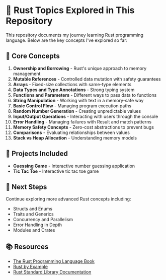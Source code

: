 # 🦀 Rust Topics Explored in This Repository

This repository documents my journey learning Rust programming language. Below are the key concepts I've explored so far:

## 🧠 Core Concepts

1. **Ownership and Borrowing** - Rust's unique approach to memory management
2. **Mutable References** - Controlled data mutation with safety guarantees
3. **Arrays** - Fixed-size collections with same-type elements
4. **Data Types and Type Annotations** - Strong typing system
5. **Functions and Parameters** - Different ways to pass data to functions
6. **String Manipulation** - Working with text in a memory-safe way
7. **Basic Control Flow** - Managing program execution paths
8. **Random Number Generation** - Creating unpredictable values
9. **Input/Output Operations** - Interacting with users through the console
10. **Error Handling** - Managing failures with Result and match patterns
11. **Memory Safety Concepts** - Zero-cost abstractions to prevent bugs
12. **Comparisons** - Evaluating relationships between values
13. **Stack vs Heap Allocation** - Understanding memory models

## 📘 Projects Included

- **Guessing Game** - Interactive number guessing application
- **Tic Tac Toe** - Interactive tic tac toe game

## 🚀 Next Steps

Continue exploring more advanced Rust concepts including:

- Structs and Enums
- Traits and Generics
- Concurrency and Parallelism
- Error Handling in Depth
- Modules and Crates

## 📚 Resources

- [The Rust Programming Language Book](https://doc.rust-lang.org/book/)
- [Rust by Example](https://doc.rust-lang.org/rust-by-example/)
- [Rust Standard Library Documentation](https://doc.rust-lang.org/std/)
